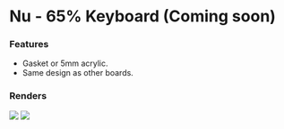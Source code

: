 # Nu - 65% Keyboard (Coming soon)

### Features

* Gasket or 5mm acrylic.
* Same design as other boards.

### Renders

<img src=https://cdn.discordapp.com/attachments/591539164584083476/851709403929640970/nu_testing_2021-Jun-08_06-20-19AM-000_CustomizedView12512275072.png>
<img src=https://cdn.discordapp.com/attachments/591539164584083476/851709402846330890/nu_testing_2021-Jun-08_06-25-35AM-000_CustomizedView8639856171.png>
